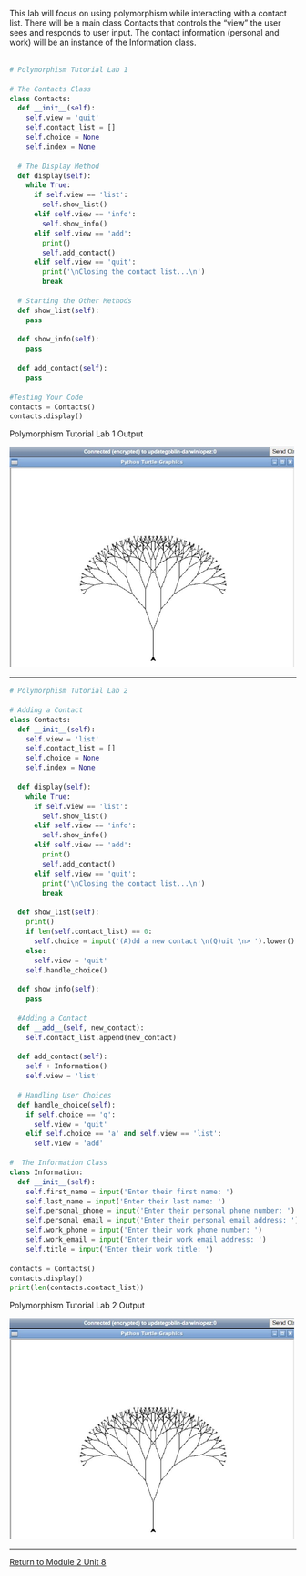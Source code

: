 This lab will focus on using polymorphism while interacting with a contact list. 
There will be a main class Contacts that controls the “view” the user sees and responds to user input. 
The contact information (personal and work) will be an instance of the Information class.

```python

# Polymorphism Tutorial Lab 1

# The Contacts Class
class Contacts:
  def __init__(self):
    self.view = 'quit'
    self.contact_list = []
    self.choice = None
    self.index = None

  # The Display Method
  def display(self):
    while True:
      if self.view == 'list':
        self.show_list()
      elif self.view == 'info':
        self.show_info()
      elif self.view == 'add':
        print()
        self.add_contact()
      elif self.view == 'quit':
        print('\nClosing the contact list...\n')
        break

  # Starting the Other Methods
  def show_list(self):
    pass

  def show_info(self):
    pass

  def add_contact(self):
    pass

#Testing Your Code
contacts = Contacts()
contacts.display()
```

Polymorphism Tutorial Lab 1 Output

<img src="OOP_Unit08_RecursiveTree.jpg" alt="Recursive Tree" width="500"/>

---

```python
# Polymorphism Tutorial Lab 2

# Adding a Contact
class Contacts:
  def __init__(self):
    self.view = 'list'
    self.contact_list = []
    self.choice = None
    self.index = None
  
  def display(self):
    while True:
      if self.view == 'list':
        self.show_list()
      elif self.view == 'info':
        self.show_info()
      elif self.view == 'add':
        print()
        self.add_contact()
      elif self.view == 'quit':
        print('\nClosing the contact list...\n')
        break

  def show_list(self):
    print()
    if len(self.contact_list) == 0:
      self.choice = input('(A)dd a new contact \n(Q)uit \n> ').lower()
    else:
      self.view = 'quit'
    self.handle_choice()

  def show_info(self):
    pass

  #Adding a Contact
  def __add__(self, new_contact):
    self.contact_list.append(new_contact)

  def add_contact(self):
    self + Information()
    self.view = 'list'

  # Handling User Choices
  def handle_choice(self):
    if self.choice == 'q':
      self.view = 'quit'
    elif self.choice == 'a' and self.view == 'list':
      self.view = 'add'

#  The Information Class
class Information:
  def __init__(self):
    self.first_name = input('Enter their first name: ')
    self.last_name = input('Enter their last name: ')
    self.personal_phone = input('Enter their personal phone number: ')
    self.personal_email = input('Enter their personal email address: ')
    self.work_phone = input('Enter their work phone number: ')
    self.work_email = input('Enter their work email address: ')
    self.title = input('Enter their work title: ')

contacts = Contacts()
contacts.display()
print(len(contacts.contact_list))
```

Polymorphism Tutorial Lab 2 Output

<img src="OOP_Unit08_RecursiveTree.jpg" alt="Recursive Tree" width="500"/>

---

[Return to Module 2 Unit 8](OOP_Unit08.md)

